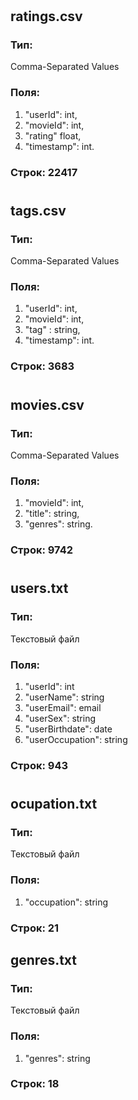 #
## ratings.csv
### Тип: 
Comma-Separated Values
### Поля:
  1) "userId": int,
  2) "movieId": int,
  3) "rating" float,
  4) "timestamp": int.
### Строк: 22417
#
## tags.csv
### Тип: 
Comma-Separated Values
### Поля:
  1) "userId": int,
  2) "movieId": int,
  3) "tag" : string,
  4) "timestamp": int.
### Строк: 3683
#

## movies.csv
### Тип: 
Comma-Separated Values
### Поля:
  1) "movieId": int,
  2) "title": string,
  3) "genres": string.
### Строк: 9742
#
## users.txt
### Тип: 
Текстовый файл
### Поля:
  1) "userId": int
  2) "userName": string
  3) "userEmail": email
  4) "userSex": string
  5) "userBirthdate": date
  6) "userOccupation": string
### Строк:  943
#
## ocupation.txt
### Тип: 
Текстовый файл
### Поля:
  1) "occupation": string
### Строк:  21

## genres.txt
### Тип: 
Текстовый файл
### Поля:
  1) "genres": string
### Строк:  18

#